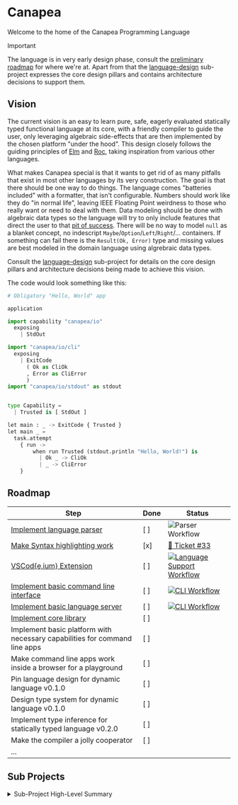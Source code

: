 # Canapea

Welcome to the home of the Canapea Programming Language

> [!IMPORTANT]
> The language is in very early design phase, consult the [preliminary roadmap](#roadmap) for where we're at. Apart from that the [language-design](./language-design/) sub-project expresses the core design pillars and contains architecture decisions to support them.


## Vision

The current vision is an easy to learn pure, safe, eagerly evaluated statically typed functional language at its core, with a friendly compiler to guide the user, only leveraging algebraic side-effects that are then implemented by the chosen platform "under the hood". This design closely follows the guiding principles of [Elm](https://elm-lang.org) and [Roc](https://roc-lang.org), taking inspiration from various other languages.

What makes Canapea special is that it wants to get rid of as many pitfalls that exist in most other languages by its very construction. The goal is that there should be one way to do things. The language comes "batteries included" with a formatter, that isn't configurable. Numbers should work like they do "in normal life", leaving IEEE Floating Point weirdness to those who really want or need to deal with them. Data modeling should be done with algebraic data types so the language will try to only include features that direct the user to that [pit of success](https://blog.ploeh.dk/2023/03/27/more-functional-pits-of-success/). There will be no way to model `null` as a blanket concept, no indescript `Maybe`/`Option`/`Left`/`Right`/... containers. If something can fail there is the `Result(Ok, Error)` type and missing values are best modeled in the domain language using algrebraic data types.

Consult the [language-design](./language-design/) sub-project for details on the core design pillars and architecture decisions being made to achieve this vision.

The code would look something like this:

```python
# Obligatory "Hello, World" app

application

import capability "canapea/io"
  exposing
    | StdOut

import "canapea/io/cli"
  exposing
    | ExitCode
      ( Ok as CliOk
      , Error as CliError
      )
import "canapea/io/stdout" as stdout


type Capability =
  | Trusted is [ StdOut ]

let main : _ -> ExitCode { Trusted }
let main _ =
  task.attempt
    { run ->
        when run Trusted (stdout.println "Hello, World!") is
          | Ok _ -> CliOk
          | _ -> CliError
    }

```

## Roadmap

| Step | Done | Status |
|------|------|--------|
| [Implement language parser](https://github.com/orgs/canapea/projects/1/views/1) | [ ] | ![Parser Workflow](https://github.com/canapea/canapea/actions/workflows/parser.yml/badge.svg)
| [Make Syntax highlighting work](https://github.com/canapea/canapea/issues/33) | [x] | [🚧 Ticket #33](https://github.com/canapea/canapea/issues/33)
| [VSCod{e,ium} Extension](https://github.com/orgs/canapea/projects/2/views/1) | [ ] | [![Language Support Workflow](https://github.com/canapea/canapea/actions/workflows/vsext.yml/badge.svg)](https://github.com/canapea/canapea/actions/workflows/vsext.yml)
| [Implement basic command line interface](https://github.com/orgs/canapea/projects/3/views/1) | [ ] | [![CLI Workflow](https://github.com/canapea/canapea/actions/workflows/lib.yml/badge.svg)](https://github.com/canapea/canapea/actions/workflows/lib.yml)
| [Implement basic language server](https://github.com/orgs/canapea/projects/5/views/1) | [ ] | [![CLI Workflow](https://github.com/canapea/canapea/actions/workflows/lib.yml/badge.svg)](https://github.com/canapea/canapea/actions/workflows/lib.yml)
| [Implement core library](https://github.com/orgs/canapea/projects/6/views/1) | [ ] |
| Implement basic platform with necessary capabilities for command line apps | [ ] |
| Make command line apps work inside a browser for a playground | [ ] |
| Pin language design for dynamic language v0.1.0 | [ ] |
| Design type system for dynamic language v0.1.0 | [ ] |
| Implement type inference for statically typed language v0.2.0 | [ ] |
| Make the compiler a jolly cooperator | [ ] |
| ... |    |


## Sub Projects


<details>
  <summary>Sub-Project High-Level Summary</summary>

### [CLI](./cli/)

The official Command Line Interface, batteries included. For technical details consult its [README](./cli/README.md).


### [Language Design](./language-design/)

Contains documentation about the design process of the Canapea language, including the core pillars and [Architecture Decision Records](https://github.com/joelparkerhenderson/architecture-decision-record). For technical details consult its [README](./language-design/README.md).


### [Language Server](./language-server/)

The official Language Server. For technical details consult its [README](./language-server/README.md).


### [Language Support](./language-support-vscode/)

The official VSCod{e,ium} extension. For technical details consult its [README](./language-support-vscode/README.md).


### [libcanapea (Canapea Compiler As A Library)](./libcanapea/)

The official "language intelligence" compiler-as-a-library. For technical details consult its [README](./libcanapea/README.md).


### [libcanapea-common](./libcanapea-common/)

Common library to support being able to maintain the compiler as a composite of smaller units. For technical details consult its [README](./libcanapea-common/README.md).


### [Parser](./parser/)

The language parser is generated with the help of tree-sitter. For technical details consult its [README](./parser/README.md).

### [Core Library (org.canapea.core)](./org.canapea.core/)

The core library written in Canapea. For technical details consult its [README](./org.canapea.core/README.md).


### Miscellaneous


#### [Outbox](./outbox.sh)

Uses the [Outbox Pattern](https://en.wikipedia.org/wiki/Inbox_and_outbox_pattern) to decouple asset distribution throughout the project. Build scripts of sub-projects call the outbox which will in turn take care of copying artifacts around without the originator knowing anything about the other projects.


</details>


